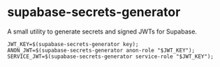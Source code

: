 # supabase-secrets-generator

A small utility to generate secrets and signed JWTs for Supabase.

```shell
JWT_KEY=$(supabase-secrets-generator key);
ANON_JWT=$(supabase-secrets-generator anon-role "$JWT_KEY");
SERVICE_JWT=$(supabase-secrets-generator service-role "$JWT_KEY");
```